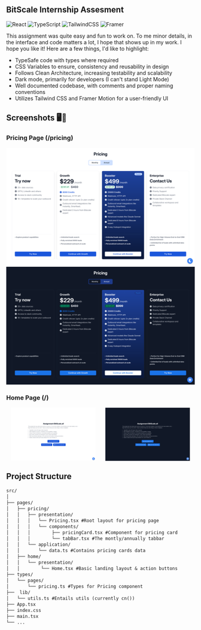 ## BitScale Internship Assesment
![React](https://img.shields.io/badge/react-%2320232a.svg?style=for-the-badge&logo=react&logoColor=%2361DAFB)
![TypeScript](https://img.shields.io/badge/typescript-%23007ACC.svg?style=for-the-badge&logo=typescript&logoColor=white)
![TailwindCSS](https://img.shields.io/badge/tailwindcss-%2338B2AC.svg?style=for-the-badge&logo=tailwind-css&logoColor=white)
![Framer](https://img.shields.io/badge/Framer-black?style=for-the-badge&logo=framer&logoColor=blue)

This assignment was quite easy and fun to work on. To me minor details,
in the interface and code matters a lot, I hope that shows up in my
work. I hope you like it! Here are a few things, I'd like to highlight:
<ul>
    <li>TypeSafe code with types where required</li>
    <li>CSS Variables to ensure, consistency and reusability in design</li>
    <li>Follows Clean Architecture, increasing testability and scalability</li>
    <li>Dark mode, primarily for developers (I can't stand Light Mode)</li>
    <li>Well documented codebase, with comments and proper naming conventions</li>
    <li> Utilizes Tailwind CSS and Framer Motion for a user-friendly UI</li>
</ul>


## Screenshots 🖥️📱

### Pricing Page (/pricing)
![LightMode](./docs/assets/img_light.png)
![DarkMode](./docs/assets/img_dark.png)

### Home Page (/)

<div style="display: flex; justify-content: space-around;">
  <img src="./docs/assets/home_light.png" alt="Light Mode" style="width: 45%;"/>
  <img src="./docs/assets/home_dark.png" alt="Dark Mode" style="width: 45%;"/>
</div>

## Project Structure 

```
src/
│ 
├── pages/
│   ├── pricing/
│   │   ├── presentation/
│   │   │   └── Pricing.tsx #Root layout for pricing page
│   │   │   └── components/
│   │   │        ├── pricingCard.tsx #Component for pricing card
│   │   │        └── tabBar.tsx #The montly/annually tabbar
│   │   └── application/ 
│   │       └── data.ts #Contains pricing cards data
│   ├── home/
│   │   └── presentation/ 
│   │        └── Home.tsx #Basic landing layout & action buttons
├── types/
│   └── pages/
│       └── pricing.ts #Types for Pricing component
├──  lib/
│   └── utils.ts #Entails utils (currently cn())
├── App.tsx
├── index.css 
├── main.tsx
└── ...
```
